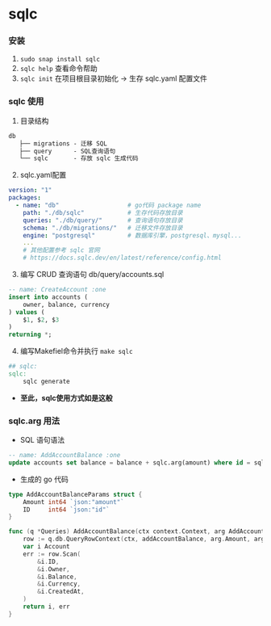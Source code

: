 # sqlc 

### 安装
1. `sudo snap install sqlc`
1. `sqlc help` 查看命令帮助
1. `sqlc init` 在项目根目录初始化 -> 生存 sqlc.yaml 配置文件

### sqlc 使用
1. 目录结构
``` txt
db
   ├── migrations - 迁移 SQL
   ├── query      - SQL查询语句
   └── sqlc       - 存放 sqlc 生成代码
```
2. sqlc.yaml配置
``` yaml
version: "1"
packages:
  - name: "db"                   # go代码 package name
    path: "./db/sqlc"            # 生存代码存放目录
    queries: "./db/query/"       # 查询语句存放目录
    schema: "./db/migrations/"   # 迁移文件存放目录
    engine: "postgresql"         # 数据库引擎，postgresql、mysql...
    ...
    # 其他配置参考 sqlc 官网
    # https://docs.sqlc.dev/en/latest/reference/config.html
```
3. 编写 CRUD 查询语句 
db/query/accounts.sql
``` sql
-- name: CreateAccount :one
insert into accounts (
    owner, balance, currency
) values (
    $1, $2, $3
)
returning *;
```

4. 编写Makefiel命令并执行 `make sqlc`
``` Makefile
## sqlc:
sqlc:
	sqlc generate
```
- **至此，sqlc使用方式如是这般**
    

### sqlc.arg 用法
- SQL 语句语法
``` sql 
-- name: AddAccountBalance :one
update accounts set balance = balance + sqlc.arg(amount) where id = sqlc.arg(id) returning *;
```
- 生成的 go 代码
``` go
type AddAccountBalanceParams struct {
	Amount int64 `json:"amount"`
	ID     int64 `json:"id"`
}

func (q *Queries) AddAccountBalance(ctx context.Context, arg AddAccountBalanceParams) (Account, error) {
	row := q.db.QueryRowContext(ctx, addAccountBalance, arg.Amount, arg.ID)
	var i Account
	err := row.Scan(
		&i.ID,
		&i.Owner,
		&i.Balance,
		&i.Currency,
		&i.CreatedAt,
	)
	return i, err
}
```
